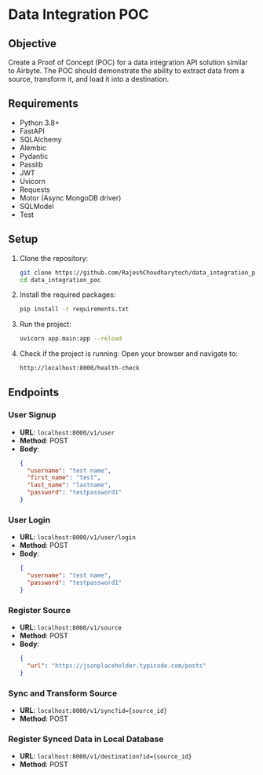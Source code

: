# Data Integration POC

## Objective
Create a Proof of Concept (POC) for a data integration API solution similar to Airbyte. The POC should demonstrate the ability to extract data from a source, transform it, and load it into a destination.

## Requirements
- Python 3.8+
- FastAPI
- SQLAlchemy
- Alembic
- Pydantic
- Passlib
- JWT
- Uvicorn
- Requests
- Motor (Async MongoDB driver)
- SQLModel
- Test


## Setup

1. Clone the repository:
    ```bash
    git clone https://github.com/RajeshChoudharytech/data_integration_poc.git
    cd data_integration_poc
    ```

2. Install the required packages:
    ```bash
    pip install -r requirements.txt
    ```

3. Run the project:
    ```bash
    uvicorn app.main:app --reload
    ```

4. Check if the project is running:
    Open your browser and navigate to:
    ```bash
    http://localhost:8000/health-check
    ```

## Endpoints

### User Signup
- **URL**: `localhost:8000/v1/user`
- **Method**: POST
- **Body**:
    ```json
    {
      "username": "test name",
      "first_name": "test",
      "last_name": "lastname",
      "password": "testpassword1"
    }
    ```

### User Login
- **URL**: `localhost:8000/v1/user/login`
- **Method**: POST
- **Body**:
    ```json
    {
      "username": "test name",
      "password": "testpassword1"
    }
    ```

### Register Source
- **URL**: `localhost:8000/v1/source`
- **Method**: POST
- **Body**:
    ```json
    {
      "url": "https://jsonplaceholder.typicode.com/posts"
    }
    ```

### Sync and Transform Source
- **URL**: `localhost:8000/v1/sync?id={source_id}`
- **Method**: POST

### Register Synced Data in Local Database
- **URL**: `localhost:8000/v1/destination?id={source_id}`
- **Method**: POST
